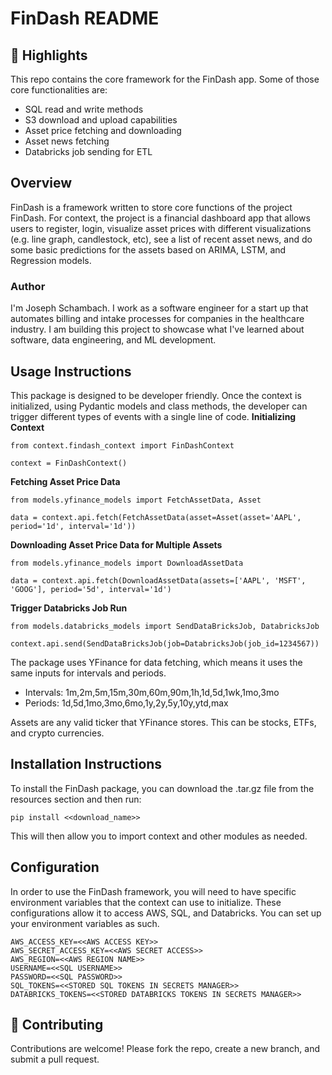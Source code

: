 # FinDash README

## 🌟 Highlights
This repo contains the core framework for the FinDash app. Some of those core functionalities are: 
- SQL read and write methods
- S3 download and upload capabilities
- Asset price fetching and downloading
- Asset news fetching
- Databricks job sending for ETL

## Overview
FinDash is a framework written to store core functions of the project FinDash. For context, the project is a financial dashboard app that allows users to register, login, visualize asset prices with different visualizations (e.g. line graph, candlestock, etc), see a list of recent asset news, and do some basic predictions for the assets based on ARIMA, LSTM, and Regression models. 
### Author
I'm Joseph Schambach. I work as a software engineer for a start up that automates billing and intake processes for companies in the healthcare industry. I am building this project to showcase what I've learned about software, data engineering, and ML development. 

## Usage Instructions
This package is designed to be developer friendly. Once the context is initialized, using Pydantic models and class methods, the developer can trigger different types of events with a single line of code.
**Initializing Context**
```
from context.findash_context import FinDashContext

context = FinDashContext()
```
**Fetching Asset Price Data**
```
from models.yfinance_models import FetchAssetData, Asset

data = context.api.fetch(FetchAssetData(asset=Asset(asset='AAPL', period='1d', interval='1d'))
```
**Downloading Asset Price Data for Multiple Assets**
```
from models.yfinance_models import DownloadAssetData

data = context.api.fetch(DownloadAssetData(assets=['AAPL', 'MSFT', 'GOOG'], period='5d', interval='1d')
```
**Trigger Databricks Job Run**
```
from models.databricks_models import SendDataBricksJob, DatabricksJob

context.api.send(SendDataBricksJob(job=DatabricksJob(job_id=1234567))
```
The package uses YFinance for data fetching, which means it uses the same inputs for intervals and periods. 
- Intervals: 1m,2m,5m,15m,30m,60m,90m,1h,1d,5d,1wk,1mo,3mo
- Periods: 1d,5d,1mo,3mo,6mo,1y,2y,5y,10y,ytd,max

Assets are any valid ticker that YFinance stores. This can be stocks, ETFs, and crypto currencies. 

## Installation Instructions
To install the FinDash package, you can download the .tar.gz file from the resources section and then run: 
```
pip install <<download_name>>
```
This will then allow you to import context and other modules as needed. 

## Configuration
In order to use the FinDash framework, you will need to have specific environment variables that the context can use to initialize. These configurations allow it to access AWS, SQL, and Databricks. You can set up your environment variables as such. 
```
AWS_ACCESS_KEY=<<AWS ACCESS KEY>>
AWS_SECRET_ACCESS_KEY=<<AWS SECRET ACCESS>>
AWS_REGION=<<AWS REGION NAME>>
USERNAME=<<SQL USERNAME>>
PASSWORD=<<SQL PASSWORD>>
SQL_TOKENS=<<STORED SQL TOKENS IN SECRETS MANAGER>>
DATABRICKS_TOKENS=<<STORED DATABRICKS TOKENS IN SECRETS MANAGER>>
```

## 🤝 Contributing
Contributions are welcome! Please fork the repo, create a new branch, and submit a pull request.

